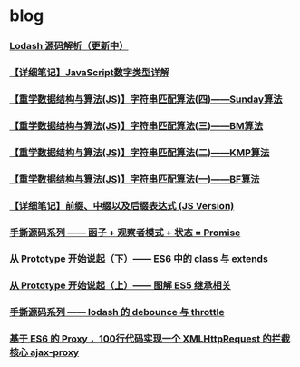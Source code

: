 # blog

### [Lodash 源码解析（更新中）](https://www.yuque.com/lanchengtie/rbtkp2)
### [【详细笔记】JavaScript数字类型详解](https://github.com/LazyDuke/blog/issues/11)
### [【重学数据结构与算法(JS)】字符串匹配算法(四)——Sunday算法 ](https://github.com/LazyDuke/blog/issues/10)
### [【重学数据结构与算法(JS)】字符串匹配算法(三)——BM算法](https://github.com/LazyDuke/blog/issues/9)
### [【重学数据结构与算法(JS)】字符串匹配算法(二)——KMP算法](https://github.com/LazyDuke/blog/issues/8)
### [【重学数据结构与算法(JS)】字符串匹配算法(一)——BF算法](https://github.com/LazyDuke/blog/issues/7)
### [【详细笔记】前缀、中缀以及后缀表达式 (JS Version)](https://github.com/LazyDuke/blog/issues/6)
### [手撕源码系列 —— 函子 + 观察者模式 + 状态 = Promise](https://github.com/LazyDuke/blog/issues/5)
### [从 Prototype 开始说起（下）—— ES6 中的 class 与 extends](https://github.com/LazyDuke/blog/issues/4)
### [从 Prototype 开始说起（上）—— 图解 ES5 继承相关](https://github.com/LazyDuke/blog/issues/3)
### [手撕源码系列 —— lodash 的 debounce 与 throttle](https://github.com/LazyDuke/blog/issues/2)
### [基于 ES6 的 Proxy ，100行代码实现一个 XMLHttpRequest 的拦截核心 ajax-proxy](https://github.com/LazyDuke/blog/issues/1)
